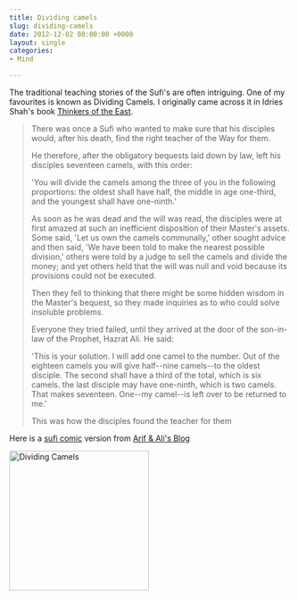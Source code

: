 ```yaml
---
title: Dividing camels
slug: dividing-camels
date: 2012-12-02 00:00:00 +0000
layout: single
categories: 
- Mind

---
```

The traditional teaching stories of the Sufi's are often intriguing. One of my favourites is known as Dividing Camels. I originally came across it in Idries Shah's book [Thinkers of the East][amazon].

> There was once a Sufi who wanted to make sure that his disciples would, after his death, find the right teacher of the Way for them.
> 
> He therefore, after the obligatory bequests laid down by law, left his disciples seventeen camels, with this order:
> 
> 'You will divide the camels among the three of you in the following proportions: the oldest shall have half, the middle in age one-third, and the youngest shall have one-ninth.'
> 
> As soon as he was dead and the will was read, the disciples were at first amazed at such an inefficient disposition of their Master's assets. Some said, 'Let us own the camels communally,' other sought advice and then said, 'We have been told to make the nearest possible division,' others were told by a judge to sell the camels and divide the money; and yet others held that the will was null and void because its provisions could not be executed.
> 
> Then they fell to thinking that there might be some hidden wisdom in the Master's bequest, so they made inquiries as to who could solve insoluble problems.
> 
> Everyone they tried failed, until they arrived at the door of the son-in-law of the Prophet, Hazrat Ali. He said:
> 
> 'This is your solution. I will add one camel to the number. Out of the eighteen camels you will give half--nine camels--to the oldest disciple. The second shall have a third of the total, which is six camels. the last disciple may have one-ninth, which is two camels. That makes seventeen. One--my camel--is left over to be returned to me.'
> 
> This was how the disciples found the teacher for them

Here is a [sufi comic][vakil] version from [Arif &amp; Ali's Blog][vakil 2]

[<img src="http://www.vakil.org/wp-contentassets/images/2009/04/sufi-comic-dividing-17-camels-by-3.jpg" alt="Dividing Camels" width="250" />][vakil 3]

[amazon]: http://www.amazon.com/gp/product/0863040799/ref=as_li_qf_sp_asin_il_tl?ie=UTF8&amp;camp=1789&amp;creative=9325&amp;creativeASIN=0863040799&amp;linkCode=as2&amp;tag=slowlane-20
[vakil]: http://www.vakil.org/tag/sufi-comics/ "Sufi Comics"
[vakil 2]: http://www.vakil.org/
[vakil 3]: http://www.vakil.org/2009/04/09/sufi-comics-dividing-17-camels-between-3-people/ "Link to Comic version"
